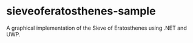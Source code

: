# sieveoferatosthenes-sample
A graphical implementation of the Sieve of Eratosthenes using .NET and UWP.